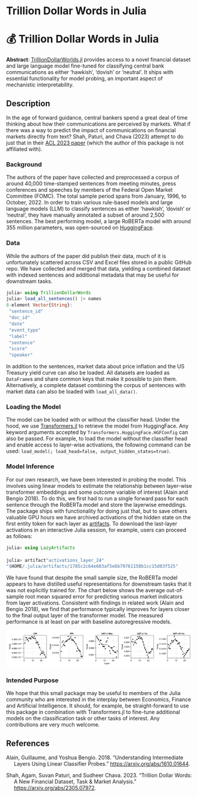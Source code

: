 # Trillion Dollar Words in Julia

# 💰 Trillion Dollar Words in Julia

**Abstract**: [TrillionDollarWorlds.jl](https://github.com/pat-alt/TrillionDollarWords.jl) provides access to a novel financial dataset and large language model fine-tuned for classifying central bank communications as either ‘hawkish’, ‘dovish’ or ‘neutral’. It ships with essential functionality for model probing, an important aspect of mechanistic interpretability.

## Description

In the age of forward guidance, central bankers spend a great deal of time thinking about how their communications are perceived by markets. What if there was a way to predict the impact of communications on financial markets directly from text? Shah, Paturi, and Chava (2023) attempt to do just that in their [ACL 2023 paper](https://arxiv.org/abs/2305.07972) (which the author of this package is not affiliated with).

### Background

The authors of the paper have collected and preprocessed a corpus of around 40,000 time-stamped sentences from meeting minutes, press conferences and speeches by members of the Federal Open Market Committee (FOMC). The total sample period spans from January, 1996, to October, 2022. In order to train various rule-based models and large language models (LLM) to classify sentences as either ‘hawkish’, ‘dovish’ or ‘neutral’, they have manually annotated a subset of around 2,500 sentences. The best performing model, a large RoBERTa model with around 355 million parameters, was open-sourced on [HuggingFace](https://huggingface.co/gtfintechlab/FOMC-RoBERTa?text=A+very+hawkish+stance+excerted+by+the+doves).

### Data

While the authors of the paper did publish their data, much of it is unfortunately scattered across CSV and Excel files stored in a public GitHub repo. We have collected and merged that data, yielding a combined dataset with indexed sentences and additional metadata that may be useful for downstream tasks.

``` julia
julia> using TrillionDollarWords
julia> load_all_sentences() |> names
8-element Vector{String}:
 "sentence_id"
 "doc_id"
 "date"
 "event_type"
 "label"
 "sentence"
 "score"
 "speaker"
```

In addition to the sentences, market data about price inflation and the US Treasury yield curve can also be loaded. All datasets are loaded as `DataFrame`s and share common keys that make it possible to join them. Alternatively, a complete dataset combining the corpus of sentences with market data can also be loaded with `load_all_data()`.

### Loading the Model

The model can be loaded with or without the classifier head. Under the hood, we use [Transformers.jl](https://github.com/chengchingwen/Transformers.jl) to retrieve the model from HuggingFace. Any keyword arguments accepted by `Transformers.HuggingFace.HGFConfig` can also be passed. For example, to load the model without the classifier head and enable access to layer-wise activations, the following command can be used: `load_model(; load_head=false, output_hidden_states=true)`.

### Model Inference

For our own research, we have been interested in probing the model. This involves using linear models to estimate the relationship between layer-wise transformer embeddings and some outcome variable of interest (Alain and Bengio 2018). To do this, we first had to run a single forward pass for each sentence through the RoBERTa model and store the layerwise emeddings. The package ships with functionality for doing just that, but to save others valuable GPU hours we have archived activations of the hidden state on the first entity token for each layer as [artifacts](https://github.com/pat-alt/TrillionDollarWords.jl/releases/tag/activations_2024-01-17). To download the last-layer activations in an interactive Julia session, for example, users can proceed as follows:

``` julia
julia> using LazyArtifacts

julia> artifact"activations_layer_24"
"$HOME/.julia/artifacts/1785c2c64e603af5e6b79761150b1cc15d03f525"
```

We have found that despite the small sample size, the RoBERTa model appears to have distilled useful representations for downstream tasks that it was not explicitly trained for. The chart below shows the average out-of-sample root mean squared error for predicting various market indicators from layer activations. Consistent with findings in related work (Alain and Bengio 2018), we find that performance typically improves for layers closer to the final output layer of the transformer model. The measured performance is at least on par with baseline autoregressive models.

![](https://raw.githubusercontent.com/pat-alt/TrillionDollarWords.jl/11-activations-for-cls-head/dev/juliacon/rmse_pca_128.png)

### Intended Purpose

We hope that this small package may be useful to members of the Julia community who are interested in the interplay between Economics, Finance and Artificial Intelligence. It should, for example, be straight-forward to use this package in combination with Transformers.jl to fine-tune additional models on the classification task or other tasks of interest. Any contributions are very much welcome.

## References

<div id="refs" class="references csl-bib-body hanging-indent">

<div id="ref-alain2018understanding" class="csl-entry">

Alain, Guillaume, and Yoshua Bengio. 2018. “Understanding Intermediate Layers Using Linear Classifier Probes.” <https://arxiv.org/abs/1610.01644>.

</div>

<div id="ref-shah2023trillion" class="csl-entry">

Shah, Agam, Suvan Paturi, and Sudheer Chava. 2023. “Trillion Dollar Words: A New Financial Dataset, Task & Market Analysis.” <https://arxiv.org/abs/2305.07972>.

</div>

</div>
